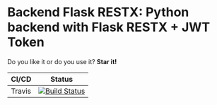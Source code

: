 Backend Flask RESTX: Python backend with Flask RESTX + JWT Token
================================================================

Do you like it or do you use it? **Star it!**

| CI/CD  | Status                                                                                                                                          |
|--------|-------------------------------------------------------------------------------------------------------------------------------------------------|
| Travis | [![Build Status](https://api.travis-ci.com/sineverba/backend-flaskrestx.svg?branch=master)](https://travis-ci.com/sineverba/backend-flaskrestx) |
